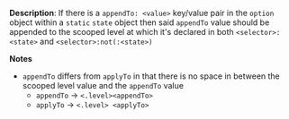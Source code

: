 __Description__: If there is a `appendTo: <value>` key/value pair in the `option` object within a `static` `state` object then said `appendTo` value should be appended to the scooped level at which it's declared in both `<selector>:<state>` and `<selector>:not(:<state>)`

__Notes__

- `appendTo` differs from `applyTo` in that there is no space in between the scooped level value and the `appendTo` value
    + `appendTo` -> `<.level><appendTo>`
    + `applyTo` -> `<.level> <applyTo>`

